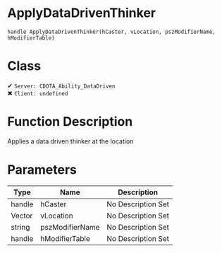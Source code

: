 # ApplyDataDrivenThinker
```
handle ApplyDataDrivenThinker(hCaster, vLocation, pszModifierName, hModifierTable)
```
# Class
✔ `Server: CDOTA_Ability_DataDriven`  
✖ `Client: undefined`  

# Function Description
Applies a data driven thinker at the location
# Parameters
Type|Name|Description
--|--|--
handle|hCaster|No Description Set
Vector|vLocation|No Description Set
string|pszModifierName|No Description Set
handle|hModifierTable|No Description Set
